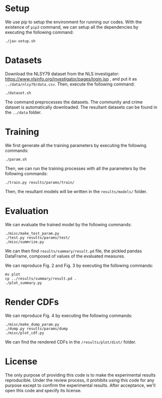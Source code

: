 
# Setup
We use pip to setup the environment for running our codes. With the existence of `pip3` command, we can setup all the dependencies by executing the following command:
```
./jax-setup.sh
```

# Datasets

Download the NLSY79 dataset from the NLS investigator: https://www.nlsinfo.org/investigator/pages/login.jsp , and put it as `../data/nlsy79/data.csv`. Then, execute the following command:
 ```
./dataset.sh
```
The command preprocesses the datasets. The community and crime dataset is automatically downloaded. The resultant datasets can be found in the `../data` folder.

# Training
We first generate all the training parameters by executing the following commands:
```
./param.sh
```
Then, we can run the training processes with all the parameters by the following commands:
```
./train.py results/params/train/
```
Then, the resultant models will be written in the `results/models/` folder.

# Evaluation
We can evaluate the trained model by the following commands:
```
./misc/make_test_param.py
./test.py results/params/test/
./misc/summrize.py
```
We can then find `results/summary/result.pd` file, the pickled pandas DataFrame, composed of values of the evaluated measures.

We can reproduce Fig. 2 and Fig. 3 by executing the following commands:
```
mv plot
cp ../results/summary/result.pd .
./plot_summary.py
```

# Render CDFs

We can reproduce Fig. 4 by executing the following commands:
```
./misc/make_dump_param.py
./dump.py results/params/dump
./misc/plot_cdf.py
```
We can find the rendered CDFs in the `/results/plot/dist/` folder.

# License

The only purpose of providing this code is to make the experimental results reproducible. Under the review process, it prohibits using this code for any purpose except to confirm the experimental results. After acceptance, we'll open this code and specify its license.